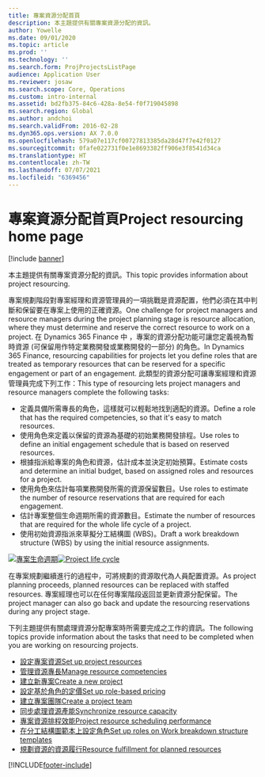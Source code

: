 ```yaml
---
title: 專案資源分配首頁
description: 本主題提供有關專案資源分配的資訊。
author: Yowelle
ms.date: 09/01/2020
ms.topic: article
ms.prod: ''
ms.technology: ''
ms.search.form: ProjProjectsListPage
audience: Application User
ms.reviewer: josaw
ms.search.scope: Core, Operations
ms.custom: intro-internal
ms.assetid: bd2fb375-84c6-428a-8e54-f0f719045898
ms.search.region: Global
ms.author: andchoi
ms.search.validFrom: 2016-02-28
ms.dyn365.ops.version: AX 7.0.0
ms.openlocfilehash: 579a07e117cf00727813385da28d47f7e42f0127
ms.sourcegitcommit: 0fafe022731f0e1e8693382ff906e3f8541d34ca
ms.translationtype: HT
ms.contentlocale: zh-TW
ms.lasthandoff: 07/07/2021
ms.locfileid: "6369456"
---
```

# <a name="project-resourcing-home-page"></a><span data-ttu-id="0cecd-103">專案資源分配首頁</span><span class="sxs-lookup"><span data-stu-id="0cecd-103">Project resourcing home page</span></span>

[!include [banner](../includes/banner.md)]

<span data-ttu-id="0cecd-104">本主題提供有關專案資源分配的資訊。</span><span class="sxs-lookup"><span data-stu-id="0cecd-104">This topic provides information about project resourcing.</span></span>

<span data-ttu-id="0cecd-105">專案規劃階段對專案經理和資源管理員的一項挑戰是資源配置，他們必須在其中判斷和保留要在專案上使用的正確資源。</span><span class="sxs-lookup"><span data-stu-id="0cecd-105">One challenge for project managers and resource managers during the project planning stage is resource allocation, where they must determine and reserve the correct resource to work on a project.</span></span> <span data-ttu-id="0cecd-106">在 Dynamics 365 Finance 中 ，專案的資源分配功能可讓您定義視為暫時資源 (可保留用作特定業務開發或業務開發的一部分) 的角色。</span><span class="sxs-lookup"><span data-stu-id="0cecd-106">In Dynamics 365 Finance, resourcing capabilities for projects let you define roles that are treated as temporary resources that can be reserved for a specific engagement or part of an engagement.</span></span> <span data-ttu-id="0cecd-107">此類型的資源分配可讓專案經理和資源管理員完成下列工作：</span><span class="sxs-lookup"><span data-stu-id="0cecd-107">This type of resourcing lets project managers and resource managers complete the following tasks:</span></span>

- <span data-ttu-id="0cecd-108">定義具備所需專長的角色，這樣就可以輕鬆地找到適配的資源。</span><span class="sxs-lookup"><span data-stu-id="0cecd-108">Define a role that has the required competencies, so that it's easy to match resources.</span></span>
- <span data-ttu-id="0cecd-109">使用角色來定義以保留的資源為基礎的初始業務開發排程。</span><span class="sxs-lookup"><span data-stu-id="0cecd-109">Use roles to define an initial engagement schedule that is based on reserved resources.</span></span>
- <span data-ttu-id="0cecd-110">根據指派給專案的角色和資源，估計成本並決定初始預算。</span><span class="sxs-lookup"><span data-stu-id="0cecd-110">Estimate costs and determine an initial budget, based on assigned roles and resources for a project.</span></span>
- <span data-ttu-id="0cecd-111">使用角色來估計每項業務開發所需的資源保留數目。</span><span class="sxs-lookup"><span data-stu-id="0cecd-111">Use roles to estimate the number of resource reservations that are required for each engagement.</span></span>
- <span data-ttu-id="0cecd-112">估計專案整個生命週期所需的資源數目。</span><span class="sxs-lookup"><span data-stu-id="0cecd-112">Estimate the number of resources that are required for the whole life cycle of a project.</span></span>
- <span data-ttu-id="0cecd-113">使用初始資源指派來草擬分工結構圖 (WBS)。</span><span class="sxs-lookup"><span data-stu-id="0cecd-113">Draft a work breakdown structure (WBS) by using the initial resource assignments.</span></span>

<span data-ttu-id="0cecd-114">[![專案生命週期](./media/projectresourcing02-1024x812.jpg)](./media/projectresourcing02.jpg)</span><span class="sxs-lookup"><span data-stu-id="0cecd-114">[![Project life cycle](./media/projectresourcing02-1024x812.jpg)](./media/projectresourcing02.jpg)</span></span>

<span data-ttu-id="0cecd-115">在專案規劃繼續進行的過程中，可將規劃的資源取代為人員配置資源。</span><span class="sxs-lookup"><span data-stu-id="0cecd-115">As project planning proceeds, planned resources can be replaced with staffed resources.</span></span> <span data-ttu-id="0cecd-116">專案經理也可以在任何專案階段返回並更新資源分配保留。</span><span class="sxs-lookup"><span data-stu-id="0cecd-116">The project manager can also go back and update the resourcing reservations during any project stage.</span></span>

<span data-ttu-id="0cecd-117">下列主題提供有關處理資源分配專案時所需要完成之工作的資訊。</span><span class="sxs-lookup"><span data-stu-id="0cecd-117">The following topics provide information about the tasks that need to be completed when you are working on resourcing projects.</span></span>

- [<span data-ttu-id="0cecd-118">設定專案資源</span><span class="sxs-lookup"><span data-stu-id="0cecd-118">Set up project resources</span></span>](set-up-project-resources.md)
- [<span data-ttu-id="0cecd-119">管理資源專長</span><span class="sxs-lookup"><span data-stu-id="0cecd-119">Manage resource competencies</span></span>](manage-resource-competencies.md)
- [<span data-ttu-id="0cecd-120">建立新專案</span><span class="sxs-lookup"><span data-stu-id="0cecd-120">Create a new project</span></span>](create-new-project.md)
- [<span data-ttu-id="0cecd-121">設定基於角色的定價</span><span class="sxs-lookup"><span data-stu-id="0cecd-121">Set up role-based pricing</span></span>](set-up-role-based-pricing.md)
- [<span data-ttu-id="0cecd-122">建立專案團隊</span><span class="sxs-lookup"><span data-stu-id="0cecd-122">Create a project team</span></span>](create-project-team.md)
- [<span data-ttu-id="0cecd-123">同步處理資源產能</span><span class="sxs-lookup"><span data-stu-id="0cecd-123">Synchronize resource capacity</span></span>](synchronize-resource-capacity.md)
- [<span data-ttu-id="0cecd-124">專案資源排程效能</span><span class="sxs-lookup"><span data-stu-id="0cecd-124">Project resource scheduling performance</span></span>](project-scheduling-performance.md)
- [<span data-ttu-id="0cecd-125">在分工結構圖範本上設定角色</span><span class="sxs-lookup"><span data-stu-id="0cecd-125">Set up roles on Work breakdown structure templates</span></span>](set-up-roles-wbs-template.md)
- [<span data-ttu-id="0cecd-126">規劃資源的資源履行</span><span class="sxs-lookup"><span data-stu-id="0cecd-126">Resource fulfillment for planned resources</span></span>](resource-fulfillment-planned-resources.md)


[!INCLUDE[footer-include](../includes/footer-banner.md)]